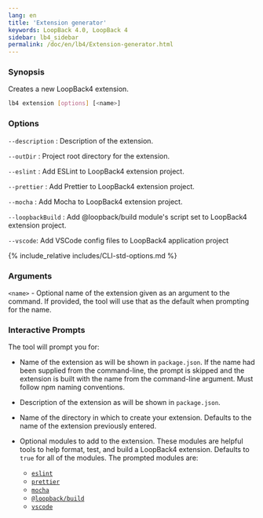 ```yaml
---
lang: en
title: 'Extension generator'
keywords: LoopBack 4.0, LoopBack 4
sidebar: lb4_sidebar
permalink: /doc/en/lb4/Extension-generator.html
---
```


### Synopsis

Creates a new LoopBack4 extension.

```sh
lb4 extension [options] [<name>]
```

### Options

`--description` : Description of the extension.

`--outDir` : Project root directory for the extension.

`--eslint` : Add ESLint to LoopBack4 extension project.

`--prettier` : Add Prettier to LoopBack4 extension project.

`--mocha` : Add Mocha to LoopBack4 extension project.

`--loopbackBuild` : Add @loopback/build module's script set to LoopBack4
extension project.

`--vscode`: Add VSCode config files to LoopBack4 application project

{% include_relative includes/CLI-std-options.md %}

### Arguments

`<name>` - Optional name of the extension given as an argument to the command.
If provided, the tool will use that as the default when prompting for the name.

### Interactive Prompts

The tool will prompt you for:

- Name of the extension as will be shown in `package.json`. If the name had been
  supplied from the command-line, the prompt is skipped and the extension is
  built with the name from the command-line argument. Must follow npm naming
  conventions.

- Description of the extension as will be shown in `package.json`.

- Name of the directory in which to create your extension. Defaults to the name
  of the extension previously entered.

- Optional modules to add to the extension. These modules are helpful tools to
  help format, test, and build a LoopBack4 extension. Defaults to `true` for all
  of the modules. The prompted modules are:

  - [`eslint`](https://www.npmjs.com/package/eslint)
  - [`prettier`](https://www.npmjs.com/package/prettier)
  - [`mocha`](https://www.npmjs.com/package/mocha)
  - [`@loopback/build`](https://www.npmjs.com/package/@loopback/build)
  - [`vscode`](https://code.visualstudio.com/)
